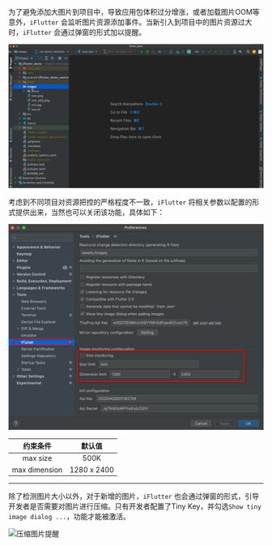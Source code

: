 为了避免添加大图片到项目中，导致应用包体积过分增涨，或者加载图片OOM等意外，`iFlutter`
会监听图片资源添加事件。当新引入到项目中的图片资源过大时，`iFlutter` 会通过弹窗的形式加以提醒。

![大图引入提醒](../../configs/check_pic.gif)

考虑到不同项目对资源把控的严格程度不一致，`iFlutter` 将相关参数以配置的形式提供出来，当然也可以关闭该功能，具体如下：

![大图引入配置](../../configs/check_pic_config.png)

|     约束条件      |     默认值     |
|:-------------:|:-----------:|
|   max size    |    500K     |
| max dimension | 1280 x 2400 |

---

除了检测图片大小以外，对于新增的图片，`iFlutter` 也会通过弹窗的形式，引导开发者是否需要对图片进行压缩。只有开发者配置了Tiny Key，并勾选`Show tiny image dialog ...`，功能才能被激活。

![压缩图片提醒](../../configs/auto_tiny.gif)